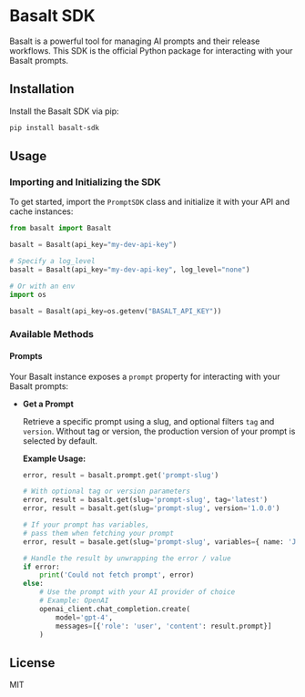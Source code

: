 # Basalt SDK

Basalt is a powerful tool for managing AI prompts and their release workflows. This SDK is the official Python package for interacting with your Basalt prompts.

## Installation

Install the Basalt SDK via pip:

```bash
pip install basalt-sdk
```

## Usage

### Importing and Initializing the SDK

To get started, import the `PromptSDK` class and initialize it with your API and cache instances:

```python
from basalt import Basalt

basalt = Basalt(api_key="my-dev-api-key")

# Specify a log_level
basalt = Basalt(api_key="my-dev-api-key", log_level="none")

# Or with an env
import os

basalt = Basalt(api_key=os.getenv("BASALT_API_KEY"))
```

### Available Methods

#### Prompts
Your Basalt instance exposes a `prompt` property for interacting with your Basalt prompts:

- **Get a Prompt**

  Retrieve a specific prompt using a slug, and optional filters `tag` and `version`. Without tag or version, the production version of your prompt is selected by default.

  **Example Usage:**

  ```python
  error, result = basalt.prompt.get('prompt-slug')

  # With optional tag or version parameters
  error, result = basalt.get(slug='prompt-slug', tag='latest')
  error, result = basalt.get(slug='prompt-slug', version='1.0.0')

  # If your prompt has variables,
  # pass them when fetching your prompt
  error, result = basale.get(slug='prompt-slug', variables={ name: 'John Doe' })

  # Handle the result by unwrapping the error / value
  if error:
      print('Could not fetch prompt', error)
  else:
      # Use the prompt with your AI provider of choice
      # Example: OpenAI
      openai_client.chat_completion.create(
          model='gpt-4',
          messages=[{'role': 'user', 'content': result.prompt}]
      )
  ```

## License

MIT
